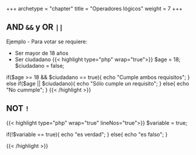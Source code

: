 +++
archetype = "chapter"
title = "Operadores lógicos"
weight = 7
+++

## AND `&&` y OR `||`
Ejemplo - Para votar se requiere:
- Ser mayor de 18 años
- Ser ciudadano
{{< highlight  type="php" wrap="true">}}
$age = 18;
$ciudadano = false;

if($age >= 18 && $ciudadano == true){
    echo "Cumple ambos requisitos";
}
else if($age || $ciudadano){
    echo "Sólo cumple un requisito";
}
else{
    echo "No cummple";
}
{{< /highlight >}}
## NOT `!`
{{< highlight  type="php" wrap="true" lineNos="true">}}
$variable = true;

if(!$variable == true){
    echo "es verdad";
}
else{
    echo "es falso";
}

{{< /highlight >}}